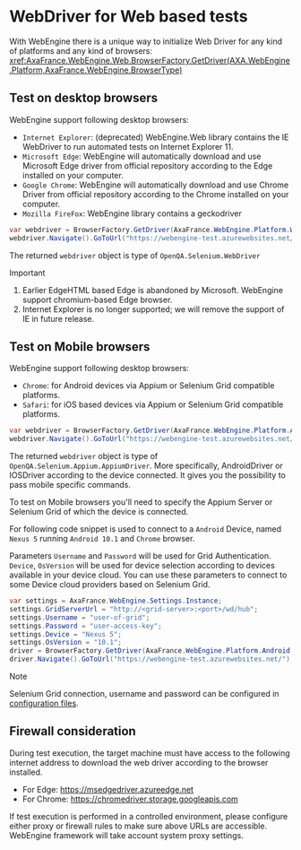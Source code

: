 # WebDriver for Web based tests
With WebEngine there is a unique way to initialize Web Driver for any kind of platforms and any kind of browsers:
<xref:AxaFrance.WebEngine.Web.BrowserFactory.GetDriver(AXA.WebEngine.Platform,AxaFrance.WebEngine.BrowserType)>

## Test on desktop browsers
WebEngine support following desktop browsers:
* `Internet Explorer`: (deprecated) WebEngine.Web library contains the IE WebDriver to run automated tests on Internet Explorer 11.
* `Microsoft Edge`: WebEngine will automatically download and use Microsoft Edge driver from official repository according to the Edge installed on your computer.
* `Google Chrome`: WebEngine will automatically download and use Chrome Driver from official repository according to the Chrome installed on your computer.
* `Mozilla FireFox`: WebEngine library contains a geckodriver

```csharp
var webdriver = BrowserFactory.GetDriver(AxaFrance.WebEngine.Platform.Windows, AxaFrance.WebEngine.BrowserType.ChromiumEdge);
webdriver.Navigate().GoToUrl("https://webengine-test.azurewebsites.net/");
```
The returned `webdriver` object is type of `OpenQA.Selenium.WebDriver`

> [!IMPORTANT]
> 1. Earlier EdgeHTML based Edge is abandoned by Microsoft. WebEngine support chromium-based Edge browser.
> 2. Internet Explorer is no longer supported; we will remove the support of IE in future release.

## Test on Mobile browsers
WebEngine support following desktop browsers:
* `Chrome`: for Android devices via Appium or Selenium Grid compatible platforms.
* `Safari`: for iOS based devices via Appium or Selenium Grid compatible platforms.

```csharp
var webdriver = BrowserFactory.GetDriver(AxaFrance.WebEngine.Platform.Android, AxaFrance.WebEngine.BrowserType.Chrome);
webdriver.Navigate().GoToUrl("https://webengine-test.azurewebsites.net/");
```

The returned `webdriver` object is type of `OpenQA.Selenium.Appium.AppiumDriver`. More specifically, AndroidDriver or IOSDriver according to the device connected.
It gives you the possibility to pass mobile specific commands.

To test on Mobile browsers you'll need to specify the Appium Server or Selenium Grid of which the device is connected.

For following code snippet is used to connect to a `Android` Device, named `Nexus 5` running `Android 10.1` and `Chrome` browser.

Parameters `Username` and `Password` will be used for Grid Authentication. `Device`, `OsVersion` will be used for device selection according to devices available in your device cloud.
You can use these parameters to connect to some Device cloud providers based on Selenium Grid.

```csharp
var settings = AxaFrance.WebEngine.Settings.Instance;
settings.GridServerUrl = "http://<grid-server>:<port>/wd/hub";
settings.Username = "user-of-grid";
settings.Password = "user-access-key";
settings.Device = "Nexus 5";
settings.OsVersion = "10.1";
driver = BrowserFactory.GetDriver(AxaFrance.WebEngine.Platform.Android, AxaFrance.WebEngine.BrowserType.Chrome);
driver.Navigate().GoToUrl("https://webengine-test.azurewebsites.net/");
```

> [!NOTE]
> Selenium Grid connection, username and password can be configured in [configuration files](../articles/appsettings.md).

## Firewall consideration
During test execution, the target machine must have access to the following internet address to download the web driver according to the browser installed.
* For Edge: https://msedgedriver.azureedge.net
* For Chrome: https://chromedriver.storage.googleapis.com

If test execution is performed in a controlled environment, please configure either proxy or firewall rules to make sure above URLs are accessible.
WebEngine framework will take account system proxy settings.
